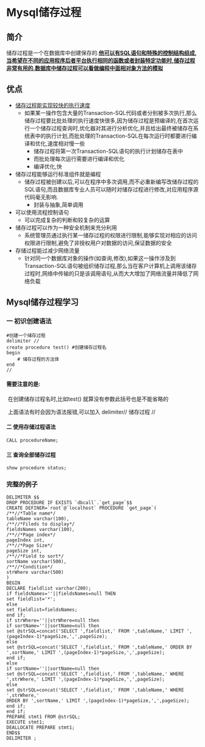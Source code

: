 # Mysql储存过程





## 简介

储存过程是一个在数据库中创建保存的.**<u>他可以有SQL语句和特殊的控制结构组成,当希望在不同的应用程序后者平台执行相同的函数或者封装特定功能时,储存过程非常有用的.数据库中储存过程可以看做编程中面相对象方法的模拟</u>**

## 优点

- <u>储存过程能实现较快的执行速度</u>
  - 如果某一操作包含大量的Transaction-SQL代码或者分别被多次执行,那么储存过程要比批处理的执行速度快很多,因为储存过程是预编译的,在首次运行一个储存过程查询时,优化器对其进行分析优化,并且给出最终被储存在系统表中的执行计划,而批处理的Transaction-SQL在每次运行时都要进行编译和优化,速度相对慢一些
    - 储存过程将第一次Transaction-SQL语句的执行计划储存在表中
    - 而批处理每次运行需要进行编译和优化
    - 编译优化,快
- 储存过程能够运行标准组件就是编程
  - 储存过程被创建以后,可以在程序中多次调用,而不必重新编写改储存过程的SQL语句,而且数据库专业人员可以随时对储存过程进行修改,对应用程序源代码毫无影响.
    - 封装与抽象,简单调用
- 可以使用流程控制语句
  - 可以完成复杂的判断和较复杂的运算
- 储存过程可以作为一种安全机制来充分利用
  - 系统管理员通过执行某一储存过程的权限进行限制,能够实现对相应的访问权限进行限制,避免了非授权用户对数据的访问,保证数据的安全
- 存储过程能过减少网络流量
  - 针对同一个数据库对象的操作(如查询,修改),如果这一操作涉及到Transaction-SQL语句被组织储存过程,那么当在客户计算机上调用该储存过程时,网络中传输的只是该调用语句,从而大大增加了网络流量并降低了网络负载

## Mysql储存过程学习



### 一  初识创建语法

~~~ mysql
#创建一个储存过程
delimiter // 
create procedure test() #创建储存过程名
begin
	# 储存过程的方法体
end
//
~~~



#### 需要注意的是:

​			在创建储存过程名时,比如test() 就算没有参数此括号也是不能省略的

​			上面语法有时会因为语法报错,可以加入 delimiter// 储存过程 //

#### 二 使用存储过程语法

~~~ mysql
CALL procedureName;
~~~



#### 三 查询全部储存过程

~~~ mysql
show procedure status;
~~~



### 完整的例子

~~~mysql
DELIMITER $$  
DROP PROCEDURE IF EXISTS `dbcall`.`get_page`$$  
CREATE DEFINER=`root`@`localhost` PROCEDURE `get_page`(  
/**//*Table name*/  
tableName varchar(100),  
/**//*Fileds to display*/  
fieldsNames varchar(100),  
/**//*Page index*/  
pageIndex int,  
/**//*Page Size*/  
pageSize int,   
/**//*Field to sort*/  
sortName varchar(500),  
/**//*Condition*/  
strWhere varchar(500)  
)  
BEGIN   
DECLARE fieldlist varchar(200);   
if fieldsNames=''||fieldsNames=null THEN  
set fieldlist='*';  
else  
set fieldlist=fieldsNames;   
end if;  
if strWhere=''||strWhere=null then  
if sortName=''||sortName=null then   
set @strSQL=concat('SELECT ',fieldlist,' FROM ',tableName,' LIMIT ',(pageIndex-1)*pageSize,',',pageSize);  
else  
set @strSQL=concat('SELECT ',fieldlist,' FROM ',tableName,' ORDER BY ',sortName,' LIMIT ',(pageIndex-1)*pageSize,',',pageSize);   
end if;  
else  
if sortName=''||sortName=null then  
set @strSQL=concat('SELECT ',fieldlist,' FROM ',tableName,' WHERE ',strWhere,' LIMIT ',(pageIndex-1)*pageSize,',',pageSize);  
else  
set @strSQL=concat('SELECT ',fieldlist,' FROM ',tableName,' WHERE ',strWhere,' 
ORDER BY ',sortName,' LIMIT ',(pageIndex-1)*pageSize,',',pageSize);   
end if;  
end if;   
PREPARE stmt1 FROM @strSQL;   
EXECUTE stmt1;  
DEALLOCATE PREPARE stmt1;  
END$$  
DELIMITER ;  
~~~

